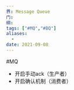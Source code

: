 ```yaml
---
界: Message Queue
门: 
纲: 
tags: ["#MQ","#BQ"]
aliases:
  - 
date: 2021-09-08
---
```

#MQ 

-   开启手动ack（生产者）
-   开启确认机制（消费者）